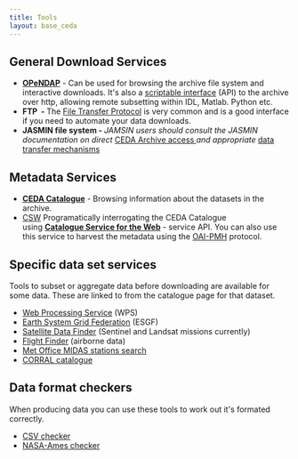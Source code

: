 ```yaml
---
title: Tools
layout: base_ceda
---
```


## General Download Services

 - **[OPeNDAP](https://data.ceda.ac.uk)** - Can be used for browsing the archive file system and interactive downloads. It's also a <a href="https://help.ceda.ac.uk/article/4431-ceda-archive-web-download-and-services">scriptable interface</a> (API) to the archive over http, allowing remote subsetting within IDL, Matlab. Python etc.
 - <strong><a>FTP</a>&nbsp; -&nbsp;</strong>The <a href="https://help.ceda.ac.uk/article/280-ftp">File Transfer Protocol</a> is very common and is a good interface if you need to automate your&nbsp;data downloads.
 - <strong>JASMIN file system -&nbsp;</strong><em>JAMSIN users should consult the JASMIN documentation on direct&nbsp;</em><a href="https://help.jasmin.ac.uk/article/3838-ceda-archive">CEDA Archive access&nbsp;</a><em>and appropriate&nbsp;</em><a href="https://help.ceda.ac.uk/category/217-data-transfer">data transfer mechanisms</a>

## Metadata Services

 - <strong><a href="https://catalogue.ceda.ac.uk/">CEDA Catalogue</a></strong>&nbsp;-&nbsp;Browsing information about the datasets in the archive.
 - <a href="https://csw.ceda.ac.uk/geonetwork/srv/eng/csw?SERVICE=CSW&amp;VERSION=2.0.2&amp;REQUEST=GetCapabilities">CSW</a> Programatically interrogating the CEDA Catalogue using&nbsp;<strong><a href="http://www.opengeospatial.org/standards/cat">Catalogue Service for the Web</a></strong>&nbsp;- service API. You can also use this service to harvest the metadata using the <a href="https://csw.ceda.ac.uk/geonetwork/srv/eng/oaipmh?verb=ListRecords&amp;metadataPrefix=oai_dc">OAI-PMH</a> protocol.

## Specific data set services

<p>Tools to subset or aggregate data before downloading are available for some data. These are linked to from the catalogue page for that dataset.</p>

 - <a href="https://ceda-wps-ui.ceda.ac.uk/">Web Processing Service</a> (WPS)
 - <a href="https://esgf-index1.ceda.ac.uk/projects/esgf-ceda/">Earth System Grid Federation</a> (ESGF)
 - <a href="https://geo-search.ceda.ac.uk/">Satellite Data Finder</a> (Sentinel and Landsat missions currently)
 - <a href="https://flight-finder.ceda.ac.uk/">Flight Finder</a> (airborne data)
 - <a href="/midas_stations">Met Office MIDAS stations search</a>
 - <a href="/corral">CORRAL catalogue</a>

## Data format checkers

When producing data you can use these tools to work out it's formated correctly.

 - [CSV checker](/cgi-bin/badccsv/csvchecker)
 - [NASA-Ames checker](/nachecker)

